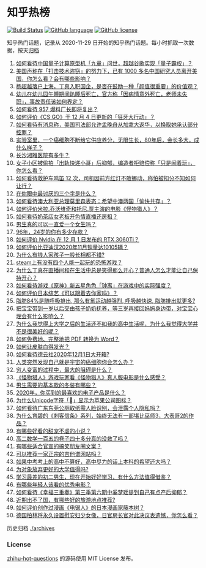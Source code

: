 # 知乎热榜
[![Build Status](https://github.com/ToWeLong/zhihu-hot-questions/workflows/CI/badge.svg)](https://github.com/ToWeLong/zhihu-hot-questions/actions)
[![GitHub language](https://img.shields.io/badge/language-golang-orange.svg)](https://golang.org/)
[![GitHub license](https://img.shields.io/github/license/ToWeLong/zhihu-hot-questions)](https://github.com/ToWeLong/zhihu-hot-questions/blob/main/LICENSE)

知乎热门话题，记录从 2020-11-29 日开始的知乎热门话题。每小时抓取一次数据，按天[归档](./archives)

<!-- BEGIN -->

1. [如何看待中国量子计算原型机「九章」问世，超越谷歌实现「量子霸权」？](https://www.zhihu.com/question/433237716)
1. [美国声称在「打击技术盗窃」的努力下，已有 1000 多名中国研究人员离开美国，你怎么看？会有哪些影响？](https://www.zhihu.com/question/433160172)
1. [杨超越落户上海，丁真入职国企，是否在鼓励一种「颜值很重要」的价值观？](https://www.zhihu.com/question/433252288)
1. [幼儿在幼儿园午睡期间趴睡后死亡，官方称「因病情意外死亡，老师未失职」，事故责任该如何界定？](https://www.zhihu.com/question/433258027)
1. [如何看待 957 爆料厂长即将复出？](https://www.zhihu.com/question/433131341)
1. [如何评价《CS:GO》于 12 月 4 日更新的「狂牙大行动」？](https://www.zhihu.com/question/433242206)
1. [如何看待有消息称，美国司法部允许孟晚舟从加拿大返华，以换取她承认部分控罪？](https://www.zhihu.com/question/433264027)
1. [实验室里，一个癌细胞不断给它供应养分，无限生长，80年后，会长多大，成什么样子？](https://www.zhihu.com/question/429751120)
1. [长沙湘雅医院有多牛？](https://www.zhihu.com/question/277783550)
1. [女子小区被偷拍「出轨快递小哥」后抑郁，编造者拒赔偿称「只是闹着玩」，你怎么看？](https://www.zhihu.com/question/433135903)
1. [如何看待救护车鸣笛 12 次，司机因前方红灯不敢挪动，称怕被扣分不知如何让行？](https://www.zhihu.com/question/433256801)
1. [在你眼中最讨厌的三个字是什么？](https://www.zhihu.com/question/65773555)
1. [如何看待澳大利亚总理莫里森表态：希望中澳两国「愉快共存」？](https://www.zhihu.com/question/433177100)
1. [如何评价米拉.乔沃维奇和托尼.贾主演的电影《怪物猎人》？](https://www.zhihu.com/question/432251821)
1. [如何看待奶茶店女老板开色情直播还房租？](https://www.zhihu.com/question/432986590)
1. [男生真的可以一直爱一个女生吗？](https://www.zhihu.com/question/372544195)
1. [96年，24岁的你有多少存款？](https://www.zhihu.com/question/423515410)
1. [如何评价 Nvidia 在 12 月 1 日发布的 RTX 3060Ti？](https://www.zhihu.com/question/432943906)
1. [如何评价比亚迪汉2020年11月销量达10105辆？](https://www.zhihu.com/question/433194235)
1. [为什么有钱人家孩子一般长相都不错?](https://www.zhihu.com/question/432161909)
1. [steam上有没有四个人能一起玩的恐怖游戏？](https://www.zhihu.com/question/431170288)
1. [为什么丁真在直播间和在生活中总是笑得那么开心？普通人怎么才能让自己保持开心？](https://www.zhihu.com/question/433217120)
1. [如何看待游戏《原神》新五星角色「钟离」在游戏中的实际强度？](https://www.zhihu.com/question/433101765)
1. [如何评价日本综艺《可以跟着去你家吗》？](https://www.zhihu.com/question/268006765)
1. [脂肪84%是随呼吸排出, 那么有氧运动越强烈, 呼吸越快速, 脂肪排出就更多?](https://www.zhihu.com/question/63066601)
1. [把宝宝带到一岁以后交由孩子奶奶抚养，等三岁再接回妈妈身边带，对宝宝心理会有什么影响么？](https://www.zhihu.com/question/430229880)
1. [为什么我觉得上大学之后的生活还不如我的高中生活呢，为什么我觉得大学并不是很美好的呢？](https://www.zhihu.com/question/305347994)
1. [如何免费地、完整地把 PDF 转换为 Word？](https://www.zhihu.com/question/20841069)
1. [如何让皮肤白得发光？](https://www.zhihu.com/question/40519288)
1. [如何看待德云社2020年12月1日大开箱?](https://www.zhihu.com/question/433052079)
1. [人类突然发现自己就是宇宙的癌细胞你会怎么办？](https://www.zhihu.com/question/428954849)
1. [穷人变富的过程中，最大的阻碍是什么？](https://www.zhihu.com/question/429985000)
1. [《怪物猎人》游戏玩家看《怪物猎人》真人版电影是什么感受？](https://www.zhihu.com/question/433166278)
1. [男生需要的基本款的冬装有哪些？](https://www.zhihu.com/question/36144261)
1. [2020年，你买到的最喜欢的电子产品是什么？](https://www.zhihu.com/question/433057263)
1. [为什么Unicode字符「」显示为苹果公司图标？](https://www.zhihu.com/question/432116248)
1. [如何看待广东东莞公厕取纸需人脸识别，会泄露个人隐私吗？](https://www.zhihu.com/question/433264333)
1. [为什么育碧的《刺客信条》系列，始终无法有一部堪比巫师3，大表哥2的作品？](https://www.zhihu.com/question/430997957)
1. [有哪些好看的甜宠不虐的小说？](https://www.zhihu.com/question/58194034)
1. [高二数学一百五的卷子四十多分真的没救了吗？](https://www.zhihu.com/question/429669638)
1. [有哪些适合官宣的搞笑朋友圈文案？](https://www.zhihu.com/question/430157614)
1. [可以推荐一家正宗的吉他谱网站吗？](https://www.zhihu.com/question/53926895)
1. [如果中考考上的高中不算好，高中尽力的话上本科的希望还大吗？](https://www.zhihu.com/question/411225710)
1. [为对象放弃更好的大学值得吗?](https://www.zhihu.com/question/432931159)
1. [学习最差的初二男生，现在开始好好学习，有什么方法值得借鉴？](https://www.zhihu.com/question/425597657)
1. [有哪些年轻人该看的优秀电影？](https://www.zhihu.com/question/61921954)
1. [如何看待《幸福三重奏》第三季第六期中奚梦瑶提到自己有点产后抑郁？](https://www.zhihu.com/question/433191587)
1. [近期出不了国，有哪些好的旅游地点推荐?](https://www.zhihu.com/question/433268560)
1. [如何评价创作过漫画《电锯人》的日本漫画家藤本树？](https://www.zhihu.com/question/381072392)
1. [德国柏林将永久设置慰安妇少女像，日官房长官对此决议表遗憾，你怎么看？](https://www.zhihu.com/question/433088088)

<!-- END -->

历史归档 [./archives](./archives)


### License
[zhihu-hot-questions](https://github.com/towelong/zhihu-hot-questions) 的源码使用 MIT License 发布。